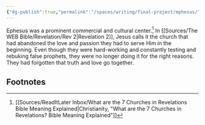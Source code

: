 ```yaml
---
{"dg-publish":true,"permalink":"/spaces/writing/final-project/ephesus/","noteIcon":1}
---
```



Ephesus was a prominent commercial and cultural center.[^1] In [[Sources/The WEB Bible/Revelation/Rev 2\|Revelation 2]], Jesus calls it the church that had abandoned the love and passion they had to serve Him in the beginning. Even though they were hard-working and constantly testing and rebuking false prophets, they were no longer doing it for the right reasons. They had forgotten that truth and love go together.
## Footnotes

[^1]: [[Sources/ReadItLater Inbox/What are the 7 Churches in Revelations Bible Meaning Explained\|Christianity, "What are the 7 Churches in Revelations? Bible Meaning Explained"]]
